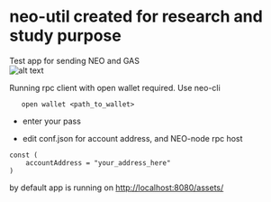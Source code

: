 # neo-util created for research and study purpose
Test app for sending NEO and GAS    
![alt text](https://i.imgur.com/ibJDpPR.png "Kartinochka")


Running rpc client with open wallet required. Use neo-cli
```dotnet neo-cli.dll /rpc
   open wallet <path_to_wallet>
```  
* enter your pass

* edit conf.json for account address, and NEO-node rpc host  

```
const (
	accountAddress = "your_address_here"
)
```

by default app is running on [http://localhost:8080/assets/](http://localhost:8080/assets/ "link to wallet")